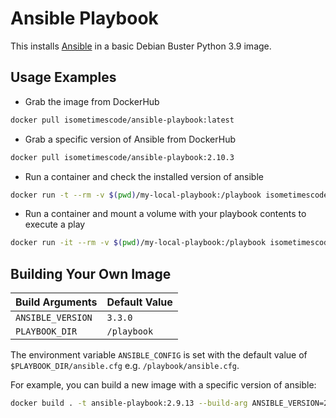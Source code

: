 # Ansible Playbook

This installs [Ansible](https://www.ansible.com/) in a basic Debian Buster Python 3.9 image.

## Usage Examples

* Grab the image from DockerHub
```sh
docker pull isometimescode/ansible-playbook:latest
```
* Grab a specific version of Ansible from DockerHub
```sh
docker pull isometimescode/ansible-playbook:2.10.3
```
* Run a container and check the installed version of ansible
```sh
docker run -t --rm -v $(pwd)/my-local-playbook:/playbook isometimescode/ansible-playbook --version
```
* Run a container and mount a volume with your playbook contents to execute a play
```sh
docker run -it --rm -v $(pwd)/my-local-playbook:/playbook isometimescode/ansible-playbook /playbook/main.yml
```

## Building Your Own Image

| Build Arguments | Default Value |
| --- | --- |
| `ANSIBLE_VERSION` | `3.3.0` |
| `PLAYBOOK_DIR` | `/playbook` |

The environment variable `ANSIBLE_CONFIG` is set with the default value of `$PLAYBOOK_DIR/ansible.cfg` e.g. `/playbook/ansible.cfg`.

For example, you can build a new image with a specific version of ansible:

```sh
docker build . -t ansible-playbook:2.9.13 --build-arg ANSIBLE_VERSION=2.9.13
```
